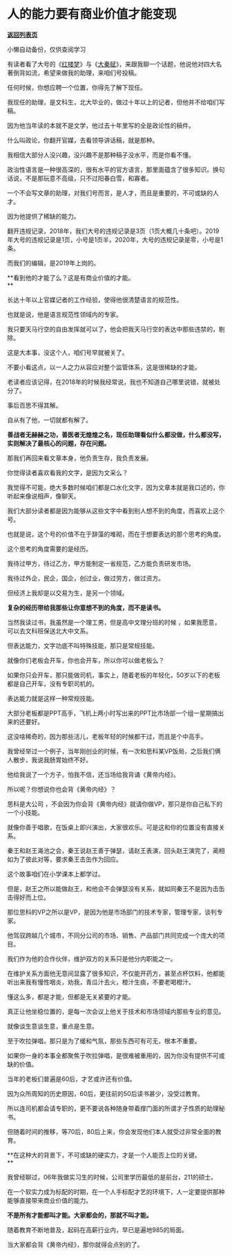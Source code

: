 # 人的能力要有商业价值才能变现

[**返回列表页**](/gzh/记忆承载3)

小懒自动备份，仅供查阅学习

有读者看了大号的《[红楼梦](https://mp.weixin.qq.com/s?__biz=MzU0MjYwNDU2Mw==&mid=2247494623&idx=2&sn=e1c6d77dc332779448b202d39a6a178f&chksm=fb1a87a3cc6d0eb5a59983a94cdbd7553b88cd9fe4e850e5fc5e744b800a8e7d3ee2eee09e58&token=978993198&lang=zh_CN&scene=21#wechat_redirect)》与《[大秦赋](https://mp.weixin.qq.com/s?__biz=MzU0MjYwNDU2Mw==&mid=2247494817&idx=2&sn=4ad139205028998ac0ae7044e44476a7&chksm=fb1a80ddcc6d09cbcb319c8cec1eb7429a23e1002e66ab4a038ed2630aa3ad754451c01d0f21&token=978993198&lang=zh_CN&scene=21#wechat_redirect)》，来跟我聊一个话题，他说他对四大名著倒背如流，希望来做我的助理，来咱们号投稿。  

  

任何时候，你想应聘一个位置，你得先了解下现任。  

  

我现任的助理，是文科生，北大毕业的，做过十年以上的记者，但他并不给咱们写稿。  

  

因为他当年读的本就不是文学，他过去十年里写的全是政论性的稿件。  

  

什么叫政论，你翻开官媒，去看领导讲话稿，就是那种。  

  

我相信大部分人没兴趣，没兴趣不是那种稿子没水平，而是你看不懂。  

  

政治性语言是一种很高深的，很有水平的官方语言，那里面蕴含了很多知识。换句话说，不是那玩意不高级，只不过阳春白雪，和寡者。  

  

一个不会写文章的助理，对我们号而言，是人才，而且是重要的，不可或缺的人才。  

  

因为他提供了稀缺的能力。

  

翻开违规记录，2018年，我们大号的违规记录是3页（1页大概几十条吧）。2019年大号的违规记录是1页，小号是1页半，2020年，大号的违规记录是零，小号是1条。  

  

而我们的编辑，是2019年上岗的。  

  

 **看到他的才能了么？这是有商业价值的才能。  
**

  

长达十年以上官媒记者的工作经验，使得他很清楚语言的规范性。  

  

也就是说，他是语言规范性领域内的专家。

  

我只要天马行空的自由发挥就可以了，他会把我天马行空的表达中那些违禁的，剔除。  

  

这是大本事，没这个人，咱们号早就被关了。  

  

不要小看这点，以一人之力从容应对整个监管体系，这是很稀缺的才能。  

  

老读者应该记得，在2018年的时候我经常说，我也不知道自己哪里说错，就被处分了。

  

事后百思不得其解。  

  

自从有了他，一切就都有解了。

  

 **善战者无赫赫之功，善医者无煌煌之名，现任助理看似什么都没做，什么都没写，实则解决了最核心的问题，存在问题。**

  

那我们再回来看文章本身，他负责生存，我负责发展。

  

你觉得读者喜欢看我的文字，是因为文采么？  

  

我觉得不可能，绝大多数时候咱们都是口水化文字，因为文章本就是我口述的，你听起来像说相声，像聊天。

  

我们大部分读者都是因为能够从这些文字中看到别人想不到的角度，而喜欢上这个号。  

  

也就是说，这个号的价值不在于辞藻的堆砌，而在于想要表达的那个思考的角度。

  

这个思考的角度需要的是经历。  

  

我待过甲方，待过乙方，甲方能制定一省规范，乙方能负责研发市场。  

我待过外企，民企，国企，创过业，做过劳方，做过资方。

但经济上我却是以交易为生，是另一个领域。  

  

 **复杂的经历带给我那些让你意想不到的角度，而不是读书。**

  

当然我读过书，我虽然是一个理工男，但是高中文理分班的时候 ，如果我愿意，可以去文科班保送北大中文系。  

  

但表达能力，文字功底不叫特殊技能，那只是常规技能。  

  

就像你们老板会开车，你也会开车，所以你可以做老板么？  

  

如果你只会开车，那只能做司机，事实上，随着老板的年轻化，50岁以下的老板都是自己开车，没有专职司机的。  

  

表达能力就是这样一种常规技能。  

  

大部分老板都是PPT高手，飞机上两小时写出来的PPT比市场部一个组一星期搞出来的还要好。  

  

这没啥稀奇的，因为那些活儿，老板年轻的时候都干过，而且是个中高手。

  

我曾经举过一个例子，当年刚创业的时候，有一次和思科某VP饭局，之后我们俩人散步，我说我肠胃始终不好。  

  

他给我说了一个方子，怕我不信，还当场给我背诵《黄帝内经》。  

  

所以呢？你想说你也会背《黄帝内经》？

  

思科是大公司 ，不会因为你会背《黄帝内经》就请你做VP，那只是你自己私下的一个小技能。

  

就像你善于唱歌，在饭桌上即兴演出，大家很欢乐。可是这和你的位置没有直接关系。

  

秦王和赵王渑池之会，秦王说赵王善于弹瑟，请赵王表演，回头赵王演完了，蔺相如为了彼此对等，要求秦王击缶作为回应。

  

这个故事咱们在小学课本上都学过。  

  

但是，赵王之所以能做赵王，和他会不会弹瑟没有关系，就如同秦王不是因为击缶击得好而上位。

  

那位思科的VP之所以是VP，是因为他是市场部门的技术专家，管理专家，谈判专家。  

  

他驾驭跨越几个城市，不同分公司的市场、销售、产品部门共同完成一个庞大的项目。  

  

我们作为他的合作伙伴，维护双方的关系只是他分内职能之一。  

  

在维护关系方面他无意间显露了很多知识，不仅能开药方，甚至点杯饮料，他都能听出来我有慢性咽炎，劝我，青瓜汁去火，橙汁生痰，不要老喝橙汁。  

  

懂这么多，都是才能，但都是无关紧要的才能。

  

真正让他坐稳位置的，是每一次会议上他关于技术和市场领域内那些专业的意见。  

  

就像谈生意谈生意，重点是生意。  

  

至于吹拉弹唱，那只是为了缓和气氛，那些东西可有可无，根本不重要。

  

如果你一身的本事全都聚焦于吹拉弹唱，是很难被重用的，因为你没有提供不可或缺的价值。

  

当年的老板们普遍是60后，才艺或许还有价值。

  

因为众所周知的历史原因，60后，更往前的50后读书甚少，没受过教育。

  

所以连司机都会请专职的，更不要说各种随身带着撑门面的所谓才子性质的助理秘书。

  

但随着时间的推移，等70后，80后上来，你会发现他们本人就受过非常全面的教育。  

  

 **在这种大的背景下，不可或缺的硬实力，才是一个人能否上位的关键。  
**

  

我曾经聊过，06年我做实习生的时候，公司里学历最低的是前台，211的硕士。  

  

在一个软实力成为标配的时期，在一个人手标配才艺的环境下，人一定要提供那种能够直接带来商业价值的能力。  

  

 **不是所有才能都叫才能。大家都会的，那就不叫才能。**

  

随着教育不断地普及，起码在高薪行业内，早已是遍地985的局面。  

  

当大家都会背《黄帝内经》，那你就得会点别的了。

